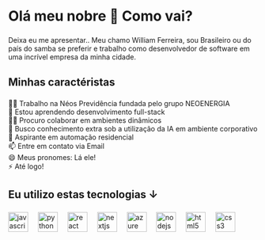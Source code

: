 <h1 align="left">Olá meu nobre 👋 Como vai?</h1>

###

<p align="left">Deixa eu me apresentar.. Meu chamo William Ferreira, sou Brasileiro ou do país do samba se preferir e trabalho como desenvolvedor de software em uma incrível empresa da minha cidade.</p>

###

<h2 align="left">Minhas caractéristas</h2>

###

<p align="left">👩‍💻 Trabalho na Néos Previdência fundada pelo grupo NEOENERGIA<br>🧠 Estou aprendendo desenvolvimento full-stack<br>👯‍♀️ Procuro colaborar em ambientes dinâmicos<br>🤔 Busco conhecimento extra sob a utilização da IA em ambiente corporativo<br>💬 Aspirante em automação residencial<br>📫 Entre em contato via Email<br>😄 Meus pronomes: Lá ele!<br>⚡️ Até logo!</p>

###

<h2 align="left">Eu utilizo estas tecnologias ↓</h2>

###

<div align="left">
  <img src="https://cdn.jsdelivr.net/gh/devicons/devicon/icons/javascript/javascript-original.svg" height="40" alt="javascript logo"  />
  <img width="12" />
  <img src="https://cdn.jsdelivr.net/gh/devicons/devicon/icons/python/python-original.svg" height="40" alt="python logo"  />
  <img width="12" />
  <img src="https://cdn.jsdelivr.net/gh/devicons/devicon/icons/react/react-original.svg" height="40" alt="react logo"  />
  <img width="12" />
  <img src="https://cdn.jsdelivr.net/gh/devicons/devicon/icons/csharp/csharp-original.svg" height="40" alt="nextjs logo"  />
  <img width="12" />
  <img src="https://cdn.jsdelivr.net/gh/devicons/devicon/icons/azure/azure-original.svg" height="40" alt="azure logo"  />
  <img width="12" />
  <img src="https://cdn.jsdelivr.net/gh/devicons/devicon/icons/nodejs/nodejs-original.svg" height="40" alt="nodejs logo"  />
  <img width="12" />
  <img src="https://cdn.jsdelivr.net/gh/devicons/devicon/icons/html5/html5-original.svg" height="40" alt="html5 logo"  />
  <img width="12"  />
  <img src="https://cdn.jsdelivr.net/gh/devicons/devicon/icons/css3/css3-original.svg" height="40" alt="css3 logo"  />
  <img width="12"  />
</div>
